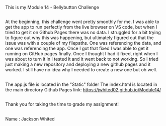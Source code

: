 This is my Module 14 - Bellybutton Challenge
##
At the beginning, this challenge went pretty smoothly for me. I was able to get the app to run perfectly from the live browser on VS code, but when I tried to get it on Github Pages there was no data. I struggled for a bit trying to figure out why this was happening, but ultimately figured out that the issue was with a couple of my filepaths. One was referencing the data, and one was referencing the app. Once I got that fixed I was able to get it running on GitHub pages finally. Once I thought I had it fixed, right when I was about to turn it in I tested it and it went back to not working. So I tried just making a new repository and deploying a new github pages and it worked. I still have no idea why I needed to create a new one but oh well. 
##
The app.js file is located in the "Static" folder
The index.html is located in the main directory 
Github Pages link: https://jwhited02.github.io/Module14/
##
Thank you for taking the time to grade my assignment! 
##
Name : Jackson Whited 
